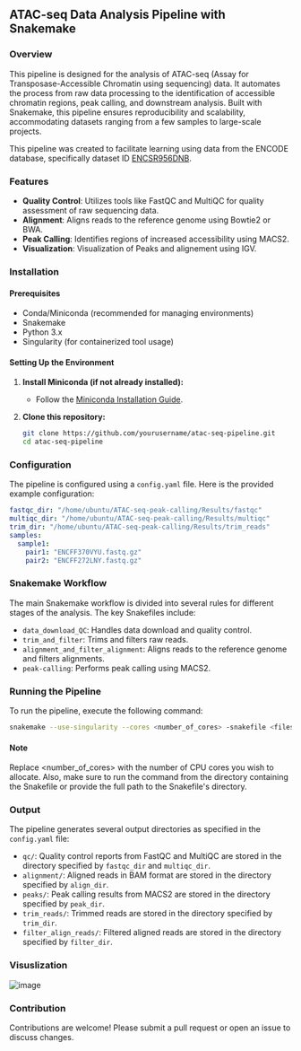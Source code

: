 ## ATAC-seq Data Analysis Pipeline with Snakemake

### Overview
This pipeline is designed for the analysis of ATAC-seq (Assay for Transposase-Accessible Chromatin using sequencing) data. It automates the process from raw data processing to the identification of accessible chromatin regions, peak calling, and downstream analysis. Built with Snakemake, this pipeline ensures reproducibility and scalability, accommodating datasets ranging from a few samples to large-scale projects.

This pipeline was created to facilitate learning using data from the ENCODE database, specifically dataset ID [ENCSR956DNB](https://www.encodeproject.org/experiments/ENCSR956DNB/).

### Features
- **Quality Control**: Utilizes tools like FastQC and MultiQC for quality assessment of raw sequencing data.
- **Alignment**: Aligns reads to the reference genome using Bowtie2 or BWA.
- **Peak Calling**: Identifies regions of increased accessibility using MACS2.
- **Visualization**: Visualization of Peaks and alignement using IGV.

### Installation

#### Prerequisites
- Conda/Miniconda (recommended for managing environments)
- Snakemake
- Python 3.x
- Singularity (for containerized tool usage) 

#### Setting Up the Environment
1. **Install Miniconda (if not already installed):**
   - Follow the [Miniconda Installation Guide](https://docs.conda.io/en/latest/miniconda.html).

2. **Clone this repository:**
   ```sh
   git clone https://github.com/yourusername/atac-seq-pipeline.git
   cd atac-seq-pipeline
   ```

### Configuration
The pipeline is configured using a `config.yaml` file. Here is the provided example configuration:
```yaml
fastqc_dir: "/home/ubuntu/ATAC-seq-peak-calling/Results/fastqc"
multiqc_dir: "/home/ubuntu/ATAC-seq-peak-calling/Results/multiqc"
trim_dir: "/home/ubuntu/ATAC-seq-peak-calling/Results/trim_reads"
samples:
  sample1:
    pair1: "ENCFF370VYU.fastq.gz"
    pair2: "ENCFF272LNY.fastq.gz"
```

### Snakemake Workflow
The main Snakemake workflow is divided into several rules for different stages of the analysis. The key Snakefiles include:

- `data_download_QC`: Handles data download and quality control.
- `trim_and_filter`: Trims and filters raw reads.
- `alignment_and_filter_alignment`: Aligns reads to the reference genome and filters alignments.
- `peak-calling`: Performs peak calling using MACS2.

### Running the Pipeline
To run the pipeline, execute the following command:
```sh
snakemake --use-singularity --cores <number_of_cores> -snakefile <files_mentions_in_workflow>
```
#### Note
Replace <number_of_cores> with the number of CPU cores you wish to allocate. Also, make sure to run the command from the directory containing the Snakefile or provide the full path to the Snakefile's directory.

### Output
The pipeline generates several output directories as specified in the `config.yaml` file:
- `qc/`: Quality control reports from FastQC and MultiQC are stored in the directory specified by `fastqc_dir` and `multiqc_dir`.
- `alignment/`: Aligned reads in BAM format are stored in the directory specified by `align_dir`.
- `peaks/`: Peak calling results from MACS2 are stored in the directory specified by `peak_dir`.
- `trim_reads/`: Trimmed reads are stored in the directory specified by `trim_dir`.
- `filter_align_reads/`: Filtered aligned reads are stored in the directory specified by `filter_dir`.

### Visuslization 
![image](https://github.com/user-attachments/assets/04716a2d-484a-48c0-9872-154ca7971427)


### Contribution
Contributions are welcome! Please submit a pull request or open an issue to discuss changes.
